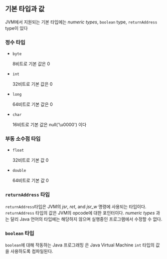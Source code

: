 ## 기본 타입과 값

JVM에서 지원되는 기본 타입에는 *numeric types*, `boolean` type, `returnAddress` type이 있다

### 정수 타입

- `byte`

  8비트로 기본 값은 0

- `int`

  32비트로 기본 값은 0

- `long`

  64비트로 기본 값은 0

- `char`

  16비트로 기본 값은 null('\u0000') 이다

### 부동 소수점 타입

- `float`

  32비트로 기본 값 0

- `double`

  64비트로 기본 값 0

### `returnAddress` 타입

`returnAddress`타입은 JVM의 *jsr*, *ret*, and *jsr_w* 명령에 사용되는 타입이다. `returnAddress` 타입의 값은 JVM의 opcode에 대한 포인터이다.  *numeric types* 과는 달리 Java 언어의 타입에는 해당하지 않으며 실행중인 프로그램에서 수정할 수 없다.

### `boolean` 타입

 `boolean`에 대해 작동하는 Java 프로그래밍 은 Java Virtual Machine `int` 타입의 값을 사용하도록 컴파일된다.